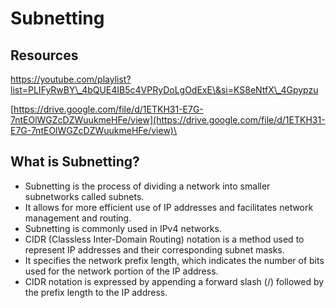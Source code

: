 # Subnetting

## Resources

https://youtube.com/playlist?list=PLIFyRwBY\_4bQUE4IB5c4VPRyDoLgOdExE\&si=KS8eNtfX\_4Gpypzu

[https://drive.google.com/file/d/1ETKH31-E7G-7ntEOlWGZcDZWuukmeHFe/view](https://drive.google.com/file/d/1ETKH31-E7G-7ntEOlWGZcDZWuukmeHFe/view)\


## What is Subnetting?

* Subnetting is the process of dividing a network into smaller subnetworks called subnets.
* It allows for more efficient use of IP addresses and facilitates network management and routing.
* Subnetting is commonly used in IPv4 networks.
* CIDR (Classless Inter-Domain Routing) notation is a method used to represent IP addresses and their corresponding subnet masks.
* It specifies the network prefix length, which indicates the number of bits used for the network portion of the IP address.
* CIDR notation is expressed by appending a forward slash (/) followed by the prefix length to the IP address.
